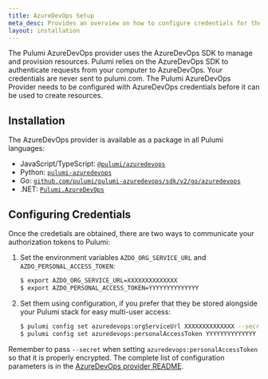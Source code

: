 ```yaml
---
title: AzureDevOps Setup
meta_desc: Provides an overview on how to configure credentials for the Pulumi AzureDevOps Provider.
layout: installation
---
```


The Pulumi AzureDevOps provider uses the AzureDevOps SDK to manage and provision resources.
Pulumi relies on the AzureDevOps SDK to authenticate requests from your computer to AzureDevOps. Your credentials are never sent to pulumi.com.
The Pulumi AzureDevOps Provider needs to be configured with AzureDevOps credentials
before it can be used to create resources.

## Installation

The AzureDevOps provider is available as a package in all Pulumi languages:

* JavaScript/TypeScript: [`@pulumi/azuredevops`](https://www.npmjs.com/package/@pulumi/azuredevops)
* Python: [`pulumi-azuredevops`](https://pypi.org/project/pulumi-azuredevops/)
* Go: [`github.com/pulumi/pulumi-azuredevops/sdk/v2/go/azuredevops`](https://github.com/pulumi/pulumi-azuredevops)
* .NET: [`Pulumi.AzureDevOps`](https://www.nuget.org/packages/Pulumi.AzureDevOps)

## Configuring Credentials

Once the credetials are obtained, there are two ways to communicate your authorization tokens to Pulumi:

1. Set the environment variables `AZDO_ORG_SERVICE_URL` and `AZDO_PERSONAL_ACCESS_TOKEN`:

    ```bash
    $ export AZDO_ORG_SERVICE_URL=XXXXXXXXXXXXXX
    $ export AZDO_PERSONAL_ACCESS_TOKEN=YYYYYYYYYYYYYY
    ```

2. Set them using configuration, if you prefer that they be stored alongside your Pulumi stack for easy multi-user access:

    ```bash
    $ pulumi config set azuredevops:orgServiceUrl XXXXXXXXXXXXXX --secret
    $ pulumi config set azuredevops:personalAccessToken YYYYYYYYYYYYYY --secret
    ```

Remember to pass `--secret` when setting `azuredevops:personalAccessToken` so that it is properly encrypted. The complete list of
configuration parameters is in the [AzureDevOps provider README](https://github.com/pulumi/pulumi-azuredevops/blob/master/README.md).
